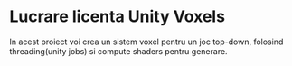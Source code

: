 # Lucrare licenta Unity Voxels
 In acest proiect voi crea un sistem voxel pentru un joc top-down, folosind threading(unity jobs) si compute shaders pentru generare.
